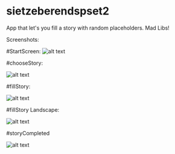 # sietzeberendspset2

App that let's you fill a story with random placeholders. Mad Libs!

Screenshots:

#StartScreen:
![alt text](https://raw.githubusercontent.com/sietzeberends/sietzeberendspset2/master/startScreen.png)

#chooseStory:

![alt text](https://raw.githubusercontent.com/sietzeberends/sietzeberendspset2/master/chooseStory.png)

#fillStory:

![alt text](https://raw.githubusercontent.com/sietzeberends/sietzeberendspset2/master/fillStory.png)

#fillStory Landscape:

![alt text](https://raw.githubusercontent.com/sietzeberends/sietzeberendspset2/master/fillStory2.png)

#storyCompleted

![alt text](https://raw.githubusercontent.com/sietzeberends/sietzeberendspset2/master/storyCompleted.png)
